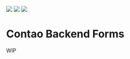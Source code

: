 [![](https://img.shields.io/maintenance/yes/2019.svg)](https://github.com/fritzmg/contao-backend-forms)
[![](https://img.shields.io/packagist/v/fritzmg/contao-backend-forms.svg)](https://packagist.org/packages/fritzmg/contao-backend-forms)
[![](https://img.shields.io/packagist/dt/fritzmg/contao-backend-forms.svg)](https://packagist.org/packages/fritzmg/contao-backend-forms)

Contao Backend Forms
=====================

WIP
